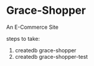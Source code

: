 # Grace-Shopper
An E-Commerce Site


steps to take:

1) createdb grace-shopper 
2) createdb grace-shopper-test